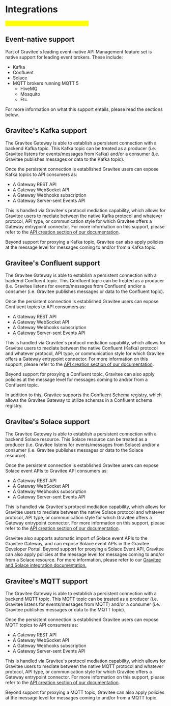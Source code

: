 # Integrations

<mark style="color:yellow;">Need to detail all high-level integrations</mark>

## Event-native support

Part of Gravitee's leading event-native API Management feature set is native support for leading event brokers. These include:

* Kafka
* Confluent
* Solace
* MQTT brokers running MQTT 5
  * HiveMQ
  * Mosquito
  * Etc.

For more information on what this support entails, please read the sections below.

## Gravitee's Kafka support

The Gravitee Gateway is able to establish a persistent connection with a backend Kafka topic. This Kafka topic can be treated as a producer (i.e. Gravitee listens for events/messages from Kafka) and/or a consumer (i.e. Gravitee publishes messages or data to the Kafka topic).&#x20;

Once the persistent connection is established Gravitee users can expose Kafka topics to API consumers as:

* A Gateway REST API
* A Gateway WebSocket API
* A Gateway Webhooks subscription
* A Gateway Server-sent Events API

This is handled via Gravitee's protocol mediation capability, which allows for Gravitee users to mediate between the native Kafka protocol and whatever protocol, API type, or communication style for which Gravitee offers a Gateway entrypoint connector. For more information on this support, please refer to the [API creation section of our documentation](../../guides/create-apis/).

Beyond support for proxying a Kafka topic, Gravitee can also apply policies at the message level for messages coming to and/or from a Kafka topic.

## Gravitee's Confluent support

The Gravitee Gateway is able to establish a persistent connection with a backend Confluent topic. This Confluent topic can be treated as a producer (i.e. Gravitee listens for events/messages from Confluent) and/or a consumer (i.e. Gravitee publishes messages or data to the Confluent topic).&#x20;

Once the persistent connection is established Gravitee users can expose Confluent topics to API consumers as:

* A Gateway REST API
* A Gateway WebSocket API
* A Gateway Webhooks subscription
* A Gateway Server-sent Events API

This is handled via Gravitee's protocol mediation capability, which allows for Gravitee users to mediate between the native Confluent (Kafka) protocol and whatever protocol, API type, or communication style for which Gravitee offers a Gateway entrypoint connector. For more information on this support, please refer to the [API creation section of our documentation](../../guides/create-apis/).

Beyond support for proxying a Confluent topic, Gravitee can also apply policies at the message level for messages coming to and/or from a Confluent topic.

In addition to this, Gravitee supports the Confluent Schema registry, which allows the Gravitee Gateway to utilize schemas in a Confluent schema registry.

## Gravitee's Solace support

The Gravitee Gateway is able to establish a persistent connection with a backend Solace resource. This Solace resource can be treated as a producer (i.e. Gravitee listens for events/messages from Solace) and/or a consumer (i.e. Gravitee publishes messages or data to the Solace resource).&#x20;

Once the persistent connection is established Gravitee users can expose Solace event APIs to Gravitee API consumers as:

* A Gateway REST API
* A Gateway WebSocket API
* A Gateway Webhooks subscription
* A Gateway Server-sent Events API

This is handled via Gravitee's protocol mediation capability, which allows for Gravitee users to mediate between the native Solace protocol and whatever protocol, API type, or communication style for which Gravitee offers a Gateway entrypoint connector. For more information on this support, please refer to the [API creation section of our documentation](../../guides/create-apis/).

Gravitee also supports automatic import of Solace event APIs to the Gravitee Gateway, and can expose Solace event APIs in the Gravitee Developer Portal. Beyond support for proxying a Solace Event API, Gravitee can also apply policies at the message level for messages coming to and/or from a Solace resource. For more information, please refer to our [Gravitee and Solace integration documentation.](broken-reference)

## Gravitee's MQTT support

The Gravitee Gateway is able to establish a persistent connection with a backend MQTT topic. This MQTT topic can be treated as a producer (i.e. Gravitee listens for events/messages from MQTT) and/or a consumer (i.e. Gravitee publishes messages or data to the MQTT topic).&#x20;

Once the persistent connection is established Gravitee users can expose MQTT topics to API consumers as:

* A Gateway REST API
* A Gateway WebSocket API
* A Gateway Webhooks subscription
* A Gateway Server-sent Events API

This is handled via Gravitee's protocol mediation capability, which allows for Gravitee users to mediate between the native MQTT protocol and whatever protocol, API type, or communication style for which Gravitee offers a Gateway entrypoint connector. For more information on this support, please refer to the [API creation section of our documentation](../../guides/create-apis/).

Beyond support for proxying a MQTT topic, Gravitee can also apply policies at the message level for messages coming to and/or from a MQTT topic.

